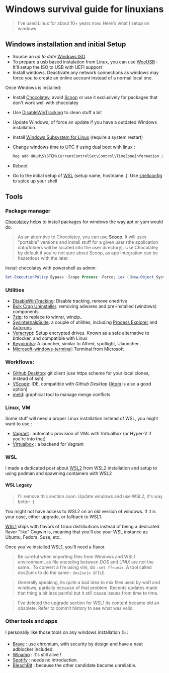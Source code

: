 # Windows survival guide for linuxians

> I've used Linux for about 10+ years now. Here's what I setup on windows.

## Windows installation and initial Setup

- Source an *up to date* [Windows ISO](https://www.microsoft.com/en-gb/software-download/windows10ISO)
- To prepare a usb based instalation from Linux, you can use [WoeUSB](https://github.com/slacka/WoeUSB) : It'll setup the ISO to USB with UEFI support
- Install windows. Deactivate any network connections as windows may force you to create an online account instead of a normal local one.

Once Windows is installed:

- Install [Chocolatey](https://chocolatey.org/), avoid [Scoop](https://github.com/lukesampson/scoop) or use it exclusively for packages that don't work well with chocolatey
- Use [DisableWinTracking](https://github.com/10se1ucgo/DisableWinTracking/releases/) to clean stuff a bit
- Update Windows, of force an update if you have a outdated Windows installation.
- Install [Windows Subsystem for Linux](https://docs.microsoft.com/en-us/windows/wsl/install-win10) (require a system restart)
- Change windows time to UTC if using dual boot with linux :

    ``` powershell
    Reg add HKLM\SYSTEM\CurrentControlSet\Control\TimeZoneInformation /v RealTimeIsUniversal /t REG_QWORD /d 1
    ```

- Reboot
- Go to the initial setup of [WSL](#WSL) (setup name, hostname..). Use [shellconfig](https://github.com/replicajune/shellconfig) to spice up your shell

## Tools

### Package manager

[Chocolatey](https://chocolatey.org) helps to install packages for windows the way apt or yum would do.

> As an alterntive to Chocolatey, you can use [Scoop](https://scoop.sh/). It will uses "portable" versions and install stuff for a given user (the application data/folders will be located into the user directory). Use Chocolatey by default if you're not sure about Scoop, as app integration can be hazardous with the later.

Install chocolatey with powershell as admin:

``` powershell
Set-ExecutionPolicy Bypass -Scope Process -Force; iex ((New-Object System.Net.WebClient).DownloadString('https://chocolatey.org/install.ps1'))
```

### Utilities

- [DisableWinTracking](https://github.com/10se1ucgo/DisableWinTracking): Disable tracking, remove onedrive
- [Bulk Crap Uninstaller](https://www.bcuninstaller.com): removing adwares and pre-installed (windows) components
- [7zip](https://www.7-zip.org/): to replace to winrar, winzip..
- [SysinternalsSuite](https://docs.microsoft.com/en-us/sysinternals/downloads/): a couple of utilities, including [Process Explorer](https://docs.microsoft.com/en-us/sysinternals/downloads/process-explorer) and [Autoruns](https://docs.microsoft.com/en-us/sysinternals/downloads/autoruns)
- [Veracrypt](https://www.veracrypt.fr/en/Downloads.html): Setup encrypted drives. Known as a safe alternative to bitlocker, and compatible with Linux
- [Keypirinha](https://keypirinha.com/): A launcher, similar to Alfred, spotlight, Ulauncher..
- [Microsoft-windows-terminal](https://github.com/Microsoft/Terminal): Terminal from Microsoft

### Workflows:

- [Github Desktop](https://desktop.github.com/): git client (use https scheme for your local clones, instead of ssh)
- [VScode](https://code.visualstudio.com/): IDE, compatible with *Github Desktop* ([Atom](https://atom.io/) is also a good option)
- [meld](http://meldmerge.org/): graphical tool to manage merge conflicts

### Linux, VM

Some stuff will need a proper Linux installation instead of WSL, you might want to use :

- [Vagrant](https://www.vagrantup.com/) : automatic provision of VMs with Virtualbox (or Hyper-V if you're into that)
- [Virtualbox](https://www.virtualbox.org/) : a backend for Vagrant

### WSL

I made a dedicated post about [WSL2](https://notes.pericat.work/post/linux-cont-on-win/) from WSL2 installation and setup to using podman and spawning containers with WSL2

#### WSL Legacy

> I'll remove this section soon. Update windows and use WSL2, it's way better :)

You might not have access to WSL2 on an old version of windows. If it is your case, either upgrade, or fallback to WSL1.

[WSL1](https://docs.microsoft.com/en-us/windows/wsl/about) ships with flavors of Linux distributions instead of being a dedicated flavor "like" Cygwin is, meaning that you'll use your WSL instance as Ubuntu, Fedora, Suse, etc..

Once you've installed WSL1, you'll need a flavor.

> Be careful when importing files from Windows and WSL1 environment, as file encoding between *DOS* and *UNIX* are not the same.. To convert a file using vim, do `:set ff=unix`. A tool called dos2unix to do the same : `dos2unix $FILE`.

> Generally speaking, its quite a bad idea to mix files used by wsl1 and windows, partially because of that problem. Recents updates made that thing a bit less painful but it still cause issues from time to time.

> I've deleted the upgrade section for WSL1 its content became old an obsolete. Refer to commit history to see what was valid.

### Other tools and apps

I personally like those tools on any windows installation :thumbsup: :

- [Brave](https://laptop-updates.brave.com/latest/winx64) : use chromium, with security by design and have a neat adblocker included.
- [Winamp](https://www.winamp.com/) : it's still alive !
- [Spotify](https://www.spotify.com/fr/download/windows) : needs no introduction.
- [BleachBit](https://www.bleachbit.org/download/windows) : because the other candidate bacome unreliable.
